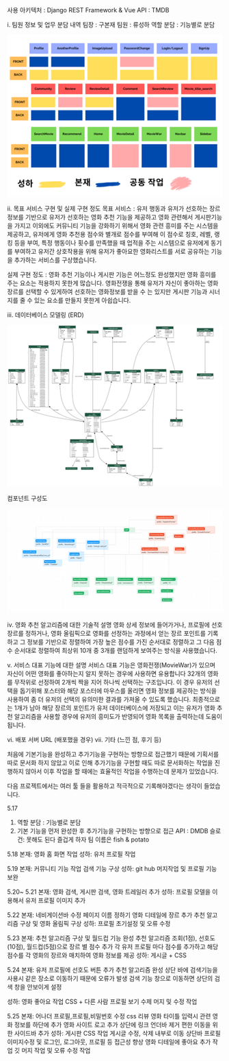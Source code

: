 사용 아키텍처 : Django REST Framework & Vue
API : TMDB

i. 팀원 정보 및 업무 분담 내역
팀장 : 구본재
팀원 : 류성하 
역할 분담 : 기능별로 분담

![Blue Simple T Chart (1).png](README_assets/6c7ac010c2acfc6d630a0e59a4732dd6a755d185.png)

ii. 목표 서비스 구현 및 실제 구현 정도
목표 서비스 :  유저 행동과 유저가 선호하는 장르정보를 기반으로 유저가 선호하는 영화 추천 기능을 제공하고 영화 관련해서 게시판기능을 가지고 이외에도 커뮤니티 기능을 강화하기 위해서 영화 관련 흥미를 주는 시스템을 제공하고, 유저에게 영화 추천용 점수와 별개로 점수를 부여해 이 점수로 칭호, 레벨, 랭킹 등을 부여, 특정 행동이나 횟수를 만족했을 때 업적을 주는 시스템으로 유저에게 동기를 부여하고 유저간 상호작용을 위해 유저가 좋아요한 영화리스트를 서로 공유하는 기능을 추가하는 서비스를 구상했습니다.

실제 구현 정도 : 영화 추천 기능이나 게시판 기능은 어느정도 완성했지만 영화 흥미를 주는 요소는 적용하지 못한게 많습니다. 영화전쟁을 통해 유저가 자신이 좋아하는 영화 장르를 선택할 수 있게하여 선호하는 영화정보를 받을 수 는 있지만 게시판 기능과 시너지를 줄 수 있는 요소를 만들지 못한게 아쉽습니다.

iii. 데이터베이스 모델링 (ERD)

![models_graph.png](README_assets/edc4787eab7970d96bb7f7bf4c83fdd6bd7be3c7.png)

컴포넌트 구성도

![](README_assets/2023-05-26-08-16-30-image.png)

iv. 영화 추천 알고리즘에 대한 기술적 설명
영화 상세 정보에 들어가거나, 프로필에 선호장르를 정하거나, 영화 올림픽으로 영화를 선정하는 과정에서 얻는 장르 포인트를 기록하고
그 정보를 기반으로 정렬하여 가장 높은 점수를 가진 순서대로 정렬하고 그 다음 점수 순서대로 정렬하여 최상위 10개 중 3개를 랜덤하게 보여주는 방식을 사용했습니다.

v. 서비스 대표 기능에 대한 설명
서비스 대표 기능은 영화전쟁(MovieWar)가 있으며 자신이 어떤 영화를 좋아하는지 알지 못하는 경우에 사용하면 유용합니다
32개의 영화를 무작위로 선정하여 2개씩 짝을 지어 하나씩 선택하는 구조입니다. 이 경우 유저의 선택을 돕기위해 포스터와 해당 포스터에 마우스를 올리면 영화 정보를 제공하는 방식을 사용하여 좀 더 유저의 선택의 유의미한 결과를 가져올 수 있도록 했습니다. 최종적으로는 1개가 남아 해당 장르의 포인트가 유저 데이터베이스에 저장되고 이는 유저가 영화 추천 알고리즘을 사용할 경우에 유저의 흥미도가 반영되어 영화 목록을 출력하는데 도움이 됩니다.

vi. 배포 서버 URL (배포했을 경우)
vii. 기타 (느낀 점, 후기 등)

처음에 기본기능을 완성하고 추가기능을 구현하는 방향으로 접근했기 때문에
기획서를 따로 문서화 하지 않았고 이로 인해 추가기능을 구현할 때도 따로 문서화하는 작업을 진행하지 않아서 이후 작업을 할 때에는 효율적인 작업을 수행하는데 문제가 있었습니다.

다음 프로젝트에서는 여러 툴 들을 활용하고 적극적으로 기록해야겠다는 생각이 들었습니다.

5.17

1. 역할 분담 : 기능별로 분담
2. 기본 기능을 먼저 완성한 후 추가기능을 구현하는 방향으로 접근
   API : DMDB
   슬로건: 못해도 된다 즐겁게 하자 
   팀 이름은 fish & potato

5.18
본재:
영화 홈 화면 작업
성하:
유저 프로필 작업

5.19
본재:
커뮤니티 기능 작업
검색 기능 구상
성하:
git hub 머지작업 및 프로필 기능 보완

5.20~ 5.21
본재:
영화 검색, 게시판 검색, 영화 트레일러 추가
성하:
프로필 모델을 이용해서 유저 프로필 이미지 추가  

5.22
본재:
네비게이션바 수정 
페이지 이름 정하기
영화 디테일에 장르 추가
추천 알고리즘 구상 및 영화 올림픽 구상
성하:
프로필 초기설정 및 오류 수정

5.23
본재:
추천 알고리즘 구상 및 월드컵 기능 완성
추천 알고리즘 조회(1점), 선호도(10점), 월드컵(5점)으로 장르 별 점수 추가
각 유저 프로필 마다 점수를 추가하고 해당 점수를 각 영화의 장르와 매치하여 영화 정보를 제공
성하:
게시글 + CSS

5.24
본재:
유저 프로필에 선호도 버튼 추가
추천 알고리즘 완성
상단 바에 검색기능을 사용시 같은 장소로 이동하기 때문에 오류가 발생
검색 기능 창으로 이동하면 상단의 검색 창을 안보이게 설정

성하:
영화 좋아요 작업
CSS + 다른 사람 프로필 보기
수제 머지 및 수정 작업

5.25
본재:
어나더 프로필,프로필,비밀번호 수정 css
리뷰 영화 타이틀 입력시 관련 영화 정보를 하단에 추가
영화 사이트 로고 추가 
상단에 링크 언더바 제거
편한 이동을 위한 사이드바 추가
성하:
게시판 CSS 작업
게시글 수정, 삭제 내부로 이동
상단바 프로필 이미지수정 및 로그인, 로그아웃, 프로필 등 접근성 향상
영화 디테일에 좋아요 추가 작업
깃 머지 작업 및 오류 수정 작업
